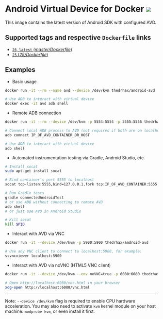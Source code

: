 # Android Virtual Device for Docker [![](https://images.microbadger.com/badges/image/thedrhax/android-avd.svg)](https://hub.docker.com/r/thedrhax/android-avd)

This image contains the latest version of Android SDK with configured AVD.

## Supported tags and respective `Dockerfile` links

- [`26`, `latest` (*master/Dockerfile*)](https://github.com/thedrhax-dockerfiles/android-avd/blob/master/Dockerfile)
- [`25` (*25/Dockerfile*)](https://github.com/thedrhax-dockerfiles/android-avd/blob/25/Dockerfile)

## Examples

* Basic usage

```bash
docker run -it --rm --name avd --device /dev/kvm thedrhax/android-avd

# Use ADB to interact with virtual device
docker exec -it avd adb shell
```

* Remote ADB connection

```bash
docker run -it --rm --device /dev/kvm -p 5554:5554 -p 5555:5555 thedrhax/android-avd

# Connect local ADB process to AVD (not required if both are on localhost)
adb connect IP_OF_AVD_CONTAINER_OR_HOST

# Use ADB to interact with virtual device
adb shell
```

* Automated instrumentation testing via Gradle, Android Studio, etc.

```bash
# Install socat
sudo apt-get install socat

# Bind container's port 5555 to localhost
socat tcp-listen:5555,bind=127.0.0.1,fork tcp:IP_OF_AVD_CONTAINER:5555 & PID=$!

# Run Gradle tests
gradle connectedAndroidTest
# or use ADB without connecting to remote AVD
adb shell
# or just use AVD in Android Studio

# Kill socat
kill $PID
```

* Interact with AVD via VNC

```bash
docker run -it --device /dev/kvm -p 5900:5900 thedrhax/android-avd

# Use any VNC client to connect to localhost:5900, for example:
ssvncviewer localhost:5900
```

* Interact with AVD via noVNC (HTML5 VNC client)

```bash
docker run -it --device /dev/kvm --env noVNC=true -p 6080:6080 thedrhax/android-avd

# Open http://localhost:6080/vnc.html in your browser
xdg-open http://localhost:6080/vnc.html
```

----

Note: `--device /dev/kvm` flag is required to enable CPU hardware acceleration.
You may also need to activate `kvm` kernel module on your host machine: `modprobe kvm`, or even install it first.
